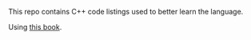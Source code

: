 This repo contains C++ code listings used to better learn the language.

Using [this book](https://www.amazon.com/C-Crash-Course-Josh-Lospinoso-ebook/dp/B077WZSHJV). 

